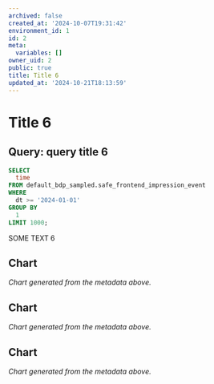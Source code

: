 ```yaml
---
archived: false
created_at: '2024-10-07T19:31:42'
environment_id: 1
id: 2
meta:
  variables: []
owner_uid: 2
public: true
title: Title 6
updated_at: '2024-10-21T18:13:59'
---
```


# Title 6

<!--
cell_type: query
created_at: '2024-10-07T19:31:42'
id: 14
meta:
  engine: 1
  title: query title 6
updated_at: '2024-10-21T18:13:59'
-->
## Query: query title 6

```sql
SELECT
  time
FROM default_bdp_sampled.safe_frontend_impression_event
WHERE
  dt >= '2024-01-01'
GROUP BY
  1
LIMIT 1000;
```

<!--
cell_type: text
created_at: '2024-10-11T19:58:02'
id: 15
meta:
  collapsed: false
updated_at: '2024-10-15T16:32:58'
-->
<p>SOME TEXT 6</p>

<!--
cell_type: chart
created_at: '2024-10-15T15:32:08'
id: 18
meta:
  chart:
    type: line
    x_axis:
      col_idx: 0
      label: ''
    y_axis:
      label: ''
      series: {}
  collapsed: false
  data:
    source_type: cell_above
    transformations:
      format: {}
  title: ''
  visual: {}
updated_at: '2024-10-15T15:32:08'
-->
## Chart

*Chart generated from the metadata above.*

<!--
cell_type: chart
created_at: '2024-10-15T15:32:07'
id: 17
meta:
  chart:
    type: line
    x_axis:
      col_idx: 0
      label: ''
    y_axis:
      label: ''
      series: {}
  collapsed: false
  data:
    source_type: cell_above
    transformations:
      format: {}
  title: ''
  visual: {}
updated_at: '2024-10-15T15:32:07'
-->
## Chart

*Chart generated from the metadata above.*

<!--
cell_type: chart
created_at: '2024-10-11T21:56:46'
id: 16
meta:
  chart:
    type: line
    x_axis:
      col_idx: 0
      label: ''
    y_axis:
      label: ''
      series: {}
  collapsed: false
  data:
    source_type: cell_above
    transformations:
      format: {}
  title: ''
  visual: {}
updated_at: '2024-10-11T21:56:46'
-->
## Chart

*Chart generated from the metadata above.*
